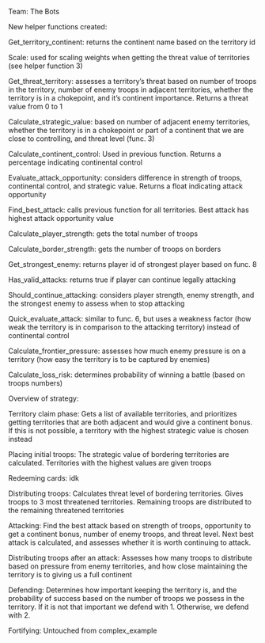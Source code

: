 Team: The Bots

New helper functions created: 


Get_territory_continent: returns the continent name based on the territory id

Scale: used for scaling weights when getting the threat value of territories (see helper function 3)

Get_threat_territory: assesses a territory’s threat based on number of troops in the territory, number of enemy troops in adjacent territories, whether the territory is in a chokepoint, and it’s continent importance. Returns a threat value from 0 to 1

Calculate_strategic_value: based on number of adjacent enemy territories, whether the territory is in a chokepoint or part of a continent that we are close to controlling, and threat level (func. 3)

Calculate_continent_control: Used in previous function. Returns a percentage indicating continental control

Evaluate_attack_opportunity: considers difference in strength of troops, continental control, and strategic value. Returns a float indicating attack opportunity

Find_best_attack: calls previous function for all territories. Best attack has highest attack opportunity value

Calculate_player_strength: gets the total number of troops 

Calculate_border_strength: gets the number of troops on borders

Get_strongest_enemy: returns player id of strongest player based on func. 8

Has_valid_attacks: returns true if player can continue legally attacking

Should_continue_attacking: considers player strength, enemy strength, and the strongest enemy to assess when to stop attacking

Quick_evaluate_attack: similar to func. 6, but uses a weakness factor (how weak the territory is in comparison to the attacking territory)  instead of continental control

Calculate_frontier_pressure: assesses how much enemy pressure is on a territory (how easy the territory is to be captured by enemies)

Calculate_loss_risk: determines probability of winning a battle (based on troops numbers)


Overview of strategy: 

Territory claim phase: Gets a list of available territories, and prioritizes getting territories that are both adjacent and would give a continent bonus. If this is not possible, a territory with the highest strategic value is chosen instead

Placing initial troops: The strategic value of bordering territories are calculated. Territories with the highest values are given troops

Redeeming cards: idk

Distributing troops: Calculates threat level of bordering territories. Gives troops to 3 most threatened territories. Remaining troops are distributed to the remaining threatened territories

Attacking: Find the best attack based on strength of troops, opportunity to get a continent bonus, number of enemy troops, and threat level. Next best attack is calculated, and assesses whether it is worth continuing to attack. 

Distributing troops after an attack: Assesses how many troops to distribute based on  pressure from enemy territories, and how close maintaining the territory is to giving us a full continent

Defending: Determines how important keeping the territory is, and the probability of success based on the number of troops we possess in the territory. If it is not that important we defend with 1. Otherwise, we defend with 2. 

Fortifying: Untouched from complex_example

